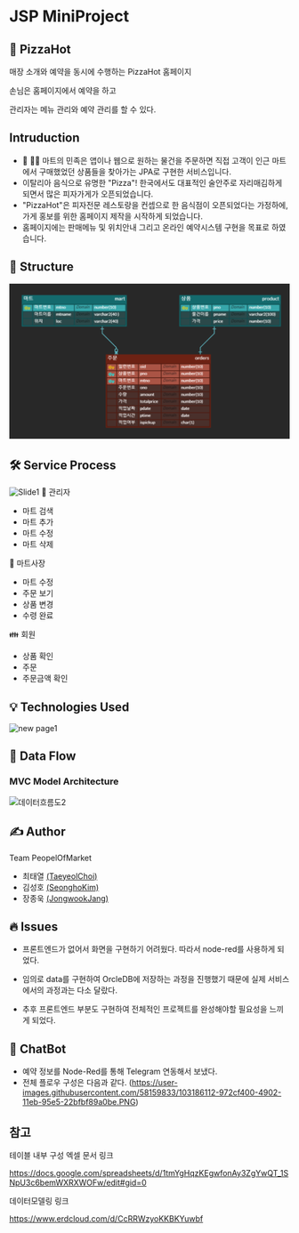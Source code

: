 # JSP MiniProject

## :pizza: PizzaHot

매장 소개와 예약을 동시에 수행하는 PizzaHot 홈페이지

손님은 홈페이지에서 예약을 하고

관리자는 메뉴 관리와 예약 관리를 할 수 있다.

## Intruduction
- :raising_hand: :ok_woman: 마트의 민족은 앱이나 웹으로 원하는 물건을 주문하면 직접 고객이 인근 마트에서 구매했었던 상품들을 찾아가는 JPA로 구현한 서비스입니다.
- 이탈리아 음식으로 유명한 "Pizza"! 한국에서도 대표적인 술안주로 자리매김하게 되면서 많은 피자가게가 오픈되었습니다.
- "PizzaHot"은 피자전문 레스토랑을 컨셉으로 한 음식점이 오픈되었다는 가정하에, 가게 홍보를 위한 홈페이지 제작을 시작하게 되었습니다.
- 홈페이지에는 판매메뉴 및 위치안내 그리고 온라인 예약시스템 구현을 목표로 하였습니다.

## :eyes: Structure
![img](https://github.com/kowo1001/PeopleOfMarket/blob/master/1.PNG)

## :hammer_and_wrench: Service Process
![Slide1](https://user-images.githubusercontent.com/37354978/102005472-5ce92180-3d5c-11eb-8e75-327304f69ee7.jpg)
:information_desk_person: 관리자
  - 마트 검색
  - 마트 추가
  - 마트 수정
  - 마트 삭제

:convenience_store: 마트사장
  - 마트 수정
  - 주문 보기
  - 상품 변경
  - 수령 완료

:family: 회원
  - 상품 확인
  - 주문
  - 주문금액 확인

## 💡 Technologies Used
![new page1](https://user-images.githubusercontent.com/37354978/102030120-ba30b180-3df4-11eb-960a-26c82137cfe3.JPG)

## 🌊 Data Flow

### MVC Model Architecture

![데이터흐름도2](https://user-images.githubusercontent.com/37354978/102006703-7e4f0b00-3d66-11eb-81c3-690095433932.JPG)


## ✍️ Author
 Team PeopelOfMarket
  - 최태열 [(TaeyeolChoi)](https://github.com/ta-ye)
  - 김성호 [(SeonghoKim)](https://github.com/seongho726)
  - 장종욱 [(JongwookJang)](https://github.com/kowo1001)
  
## 🔥 Issues
  - 프론트엔드가 없어서 화면을 구현하기 어려웠다. 따라서 node-red를 사용하게 되었다.
  - 임의로 data를 구현하여 OrcleDB에 저장하는 과정을 진행했기 때문에 실제 서비스에서의 과정과는 다소 달랐다.
  
  - 추후 프론트엔드 부분도 구현하여 전체적인 프로젝트를 완성해야할 필요성을 느끼게 되었다.
  
## 🤖 ChatBot
  - 예약 정보를 Node-Red를 통해 Telegram 연동해서 보냈다.
  - 전체 플로우 구성은 다음과 같다.
  (https://user-images.githubusercontent.com/58159833/103186112-972cf400-4902-11eb-95e5-22bfbf89a0be.PNG)
  
## 참고
테이블 내부 구성 엑셀 문서 링크

https://docs.google.com/spreadsheets/d/1tmYgHqzKEgwfonAy3ZgYwQT_1SNpU3c6bemWXRXWOFw/edit#gid=0

데이터모델링 링크

https://www.erdcloud.com/d/CcRRWzyoKKBKYuwbf
